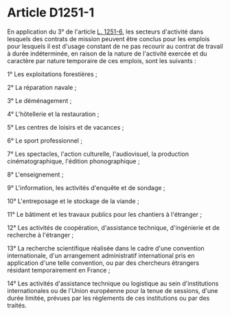 # Article D1251-1

En application du 3° de l'article [L. 1251-6][1], les secteurs d'activité dans lesquels des contrats de mission peuvent être conclus pour les emplois pour lesquels il est d'usage constant de ne pas recourir au contrat de travail à durée indéterminée, en raison de la nature de l'activité exercée et du caractère par nature temporaire de ces emplois, sont les suivants : 
  

  
  
1° Les exploitations forestières ; 

  
2° La réparation navale ; 

  
3° Le déménagement ; 
  

  
  
4° L'hôtellerie et la restauration ; 
  

  
  
5° Les centres de loisirs et de vacances ; 
  

  
  
6° Le sport professionnel ; 
  

  
  
7° Les spectacles, l'action culturelle, l'audiovisuel, la production cinématographique, l'édition phonographique ; 
  

  
  
8° L'enseignement ; 
  

  
  
9° L'information, les activités d'enquête et de sondage ; 
  

  
  
10° L'entreposage et le stockage de la viande ; 
  

  
  
11° Le bâtiment et les travaux publics pour les chantiers à l'étranger ; 
  

  
  
12° Les activités de coopération, d'assistance technique, d'ingénierie et de recherche à l'étranger ; 
  

  
  
13° La recherche scientifique réalisée dans le cadre d'une convention internationale, d'un arrangement administratif international pris en application d'une telle convention, ou par des chercheurs étrangers résidant temporairement en France ;
  
  
14° Les activités d'assistance technique ou logistique au sein d'institutions internationales ou de l'Union européenne pour la tenue de sessions, d'une durée limitée, prévues par les règlements de ces institutions ou par des traités.

 [1]: /affichCodeArticle.do?cidTexte=LEGITEXT000006072050&idArticle=LEGIARTI000006901255&dateTexte=&categorieLien=cid